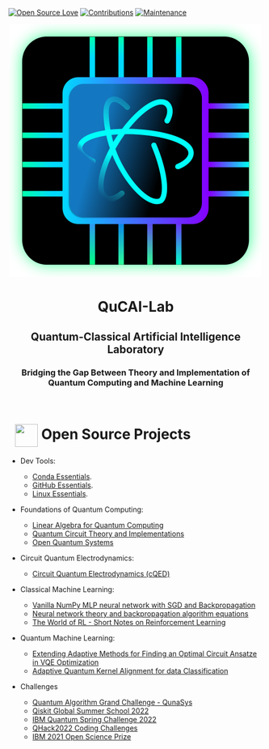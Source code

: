 <!-- Badges: -->
[![Open Source Love](https://badges.frapsoft.com/os/v1/open-source.png?v=103)](#)
[![Contributions](https://img.shields.io/badge/contributions-welcome-orange?style=flat-square)](https://github.com/QuCAI-Lab/educational-resources/pulls)
[![Maintenance](https://img.shields.io/badge/Maintained%3F-yes-green.svg)](https://github.com/QuCAI-Lab/educational-resources/graphs/commit-activity)

<!-- Logo: -->
<div align="center">
  <a href="https://qucai-lab.github.io/">
    <img src="https://github.com/QuCAI-Lab/qucai-lab.github.io/blob/main/assets/QuCAI-Lab.png" height="500" width="500" alt="Logo">
  </a>
</div>

<p align="center">
  <h1 align="center"> QuCAI-Lab </h1>
  <h2 align="center">Quantum-Classical Artificial Intelligence Laboratory </h2>
  <h3 align="center">Bridging the Gap Between Theory and Implementation of Quantum Computing and Machine Learning </h3>
</p>
<br />

# &nbsp; <a href="#"><img valign="middle" height="45px" src="https://img.icons8.com/physics" width="45" hspace="0px" vspace="0px"></a> Open Source Projects <a name="Research" />  

- Dev Tools:
  - [Conda Essentials](Conda_Essentials/README.md).
  - [GitHub Essentials](GitHub_Essentials/README.md).
  - [Linux Essentials](Linux_Essentials/README.md).
 
- Foundations of Quantum Computing:
  - [Linear Algebra for Quantum Computing](https://github.com/QuCAI-Lab/linear-algebra)
  - [Quantum Circuit Theory and Implementations](https://github.com/QuCAI-Lab/quantum-circuit-theory)
  - [Open Quantum Systems](https://github.com/QuCAI-Lab/open-quantum-systems)
 
- Circuit Quantum Electrodynamics:
  - [Circuit Quantum Electrodynamics (cQED)](https://github.com/QuCAI-Lab/circuit-qed)

- Classical Machine Learning:
  - [Vanilla NumPy MLP neural network with SGD and Backpropagation](https://github.com/QuCAI-Lab/vanilla-numpy-mlp)
  - [Neural network theory and backpropagation algorithm equations](https://github.com/QuCAI-Lab/vanilla-numpy-mlp/blob/dev/theory.ipynb)
  - [The World of RL - Short Notes on Reinforcement Learning](https://github.com/QuCAI-Lab/the-world-of-rl)

- Quantum Machine Learning:
  - [Extending Adaptive Methods for Finding an Optimal Circuit Ansatze in VQE Optimization](https://github.com/QuCAI-Lab/qhack2022-hackeinberg-project)
  - [Adaptive Quantum Kernel Alignment for data Classification](https://github.com/QuCAI-Lab/adapt-qka)
 
- Challenges
  - [Quantum Algorithm Grand Challenge - QunaSys](https://github.com/QuCAI-Lab/qagc)
  - [Qiskit Global Summer School 2022](https://github.com/QuCAI-Lab/qiskit2022-global-summer-school)
  - [IBM Quantum Spring Challenge 2022](https://github.com/QuCAI-Lab/ibm2022-quantum-spring-challenge)
  - [QHack2022 Coding Challenges](https://github.com/QuCAI-Lab/QHack2022)
  - [IBM 2021 Open Science Prize](https://github.com/QuCAI-Lab/ibm2021-open-science-prize)

